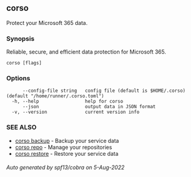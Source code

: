 ## corso

Protect your Microsoft 365 data.

### Synopsis

Reliable, secure, and efficient data protection for Microsoft 365.

```
corso [flags]
```

### Options

```
      --config-file string   config file (default is $HOME/.corso) (default "/home/runner/.corso.toml")
  -h, --help                 help for corso
      --json                 output data in JSON format
  -v, --version              current version info
```

### SEE ALSO

* [corso backup](corso_backup.md)	 - Backup your service data
* [corso repo](corso_repo.md)	 - Manage your repositories
* [corso restore](corso_restore.md)	 - Restore your service data

###### Auto generated by spf13/cobra on 5-Aug-2022
